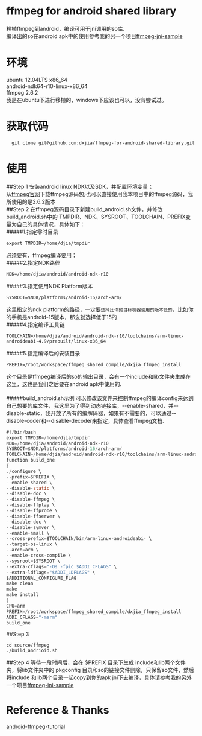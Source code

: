 # ffmpeg for android shared library
  移植ffmpeg到android，编译可用于jni调用的so库.<br>
  编译出的so在android apk中的使用参考我的另一个项目[ffmpeg-jni-sample](https://github.com/dxjia/ffmpeg-jni-sample)

# 环境
  ubuntu 12.04LTS x86_64<br>
  android-ndk64-r10-linux-x86_64<br>
  ffmpeg 2.6.2<br>
  我是在ubuntu下进行移植的，windows下应该也可以，没有尝试过。

# 获取代码
```
  git clone git@github.com:dxjia/ffmpeg-for-android-shared-library.git
```

# 使用
##Step 1
安装android linux NDK以及SDK，并配置环境变量；<br>
从[ffmpeg官网](http://ffmpeg.org/)下载ffmpeg源码包;也可以直接使用我本项目中的ffmpeg源码，我所使用的是2.6.2版本<br>
##Step 2
在ffmpeg源码目录下新建build_android.sh文件，并修改build_android.sh中的 TMPDIR、NDK、SYSROOT、TOOLCHAIN、PREFIX变量为自己的具体情况，具体如下：<br>
#####1.指定零时目录
```
export TMPDIR=/home/djia/tmpdir
```
必须要有，ffmpeg编译要用；<br>
#####2.指定NDK路径
```
NDK=/home/djia/android/android-ndk-r10
```
#####3.指定使用NDK Platform版本
```
SYSROOT=$NDK/platforms/android-16/arch-arm/
```
这里指定的ndk platform的路径，一定要`选择比你的目标机器使用的版本低的`，比如你的手机是android-15版本，那么就选择低于15的<br>
#####4.指定编译工具链
```
TOOLCHAIN=/home/djia/android/android-ndk-r10/toolchains/arm-linux-androideabi-4.9/prebuilt/linux-x86_64
```
#####5.指定编译后的安装目录
```
PREFIX=/root/workspace/ffmpeg_shared_compile/dxjia_ffmpeg_install
```
这个目录是ffmpeg编译后的so的输出目录，会有一个include和lib文件夹生成在这里，这也是我们之后要在android apk中使用的.<br>
<br>
#####build_android.sh示例
可以修改该文件来控制ffmpeg的编译config来达到自己想要的库文件，我这里为了得到动态链接库，--enable-shared，并--disable-static，我开放了所有的编解码器，如果有不需要的，可以通过--disable-coder和--disable-decoder来指定，具体查看ffmpeg文档.


```java
#!/bin/bash
export TMPDIR=/home/djia/tmpdir
NDK=/home/djia/android/android-ndk-r10
SYSROOT=$NDK/platforms/android-16/arch-arm/
TOOLCHAIN=/home/djia/android/android-ndk-r10/toolchains/arm-linux-androideabi-4.9/prebuilt/linux-x86_64
function build_one
{
./configure \
--prefix=$PREFIX \
--enable-shared \
--disable-static \
--disable-doc \
--disable-ffmpeg \
--disable-ffplay \
--disable-ffprobe \
--disable-ffserver \
--disable-doc \
--disable-symver \
--enable-small \
--cross-prefix=$TOOLCHAIN/bin/arm-linux-androideabi- \
--target-os=linux \
--arch=arm \
--enable-cross-compile \
--sysroot=$SYSROOT \
--extra-cflags="-Os -fpic $ADDI_CFLAGS" \
--extra-ldflags="$ADDI_LDFLAGS" \
$ADDITIONAL_CONFIGURE_FLAG
make clean
make
make install
}
CPU=arm
PREFIX=/root/workspace/ffmpeg_shared_compile/dxjia_ffmpeg_install
ADDI_CFLAGS="-marm"
build_one
```
##Step 3
```
cd source/ffmpeg
./build_andrioid.sh
```

##Step 4
等待一段时间后，会在 $PREFIX 目录下生成 include和lib两个文件夹，将lib文件夹中的 pkgconfig 目录和so的链接文件删除，只保留so文件，然后将include 和lib两个目录一起copy到你的apk jni下去编译，具体请参考我的另外一个项目[ffmpeg-jni-sample](https://github.com/dxjia/ffmpeg-jni-sample)

# Reference & Thanks
  [android-ffmpeg-tutorial](https://github.com/roman10/android-ffmpeg-tutorial)
